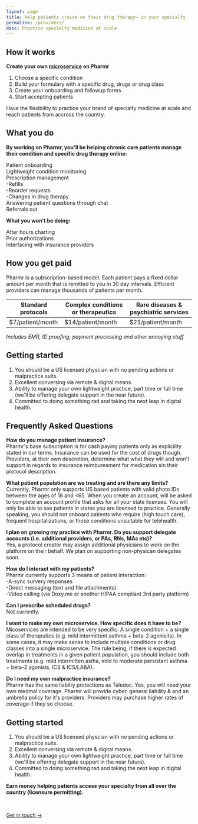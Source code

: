 ```yaml
---
layout: page
title: Help patients cruise on their drug therapy– in your specialty
permalink: /providers/
desc: Practice specialty medicine at scale
---
```

## How it works  

**Create your own [microservice](https://cranky-johnson-407f0c.netlify.app/cgrpmigraine.html) on Pharmr**  

1. Choose a specific condition  
2. Build your formulary with a specific drug, drugs or drug class  
3. Create your onboarding and followup forms
4. Start accepting patients  

Have the flexibility to practice your brand of specialty medicine at scale and reach patients from accross the country. 

## What you do

**By working on Pharmr, you'll be helping chronic care patients manage their condition and specific drug therapy online:**  

Patient onboarding  
Lightweight condition monitoring  
Prescription management  
  -Refills  
  -Reorder requests  
  -Changes in drug therapy  
Answering patient questions through chat  
Referrals out  

**What you won't be doing:**   

After hours charting  
Prior authorizations  
Interfacing with insurance providers  


## How you get paid  

Pharmr is a subscription-based model. Each patient pays a fixed dollar amount per month that is remitted to you in 30 day intervals. Efficient providers can manage thousands of patients per month. 

| Standard protocols | Complex conditions or therapeutics | Rare diseases & psychiatric services |
|--------------------|------------------------------------|--------------------------------------|
| $7/patient/month   | $14/patient/month                  | $21/patient/month                    |

*Includes EMR, ID proofing, payment processing and other annoying stuff*  


## Getting started   

1. You should be a US licensed physcian with no pending actions or malpractice suits.  
2. Excellent conversing via remote & digital means.  
3. Ability to manage your own lightweight practice, part time or full time (we'll be offering delegate support in the near future).  
4. Committed to doing something rad and taking the next leap in digital health.  


## Frequently Asked Questions   

**How do you manage patient insurance?**  
Pharmr's base subscription is for cash paying patients only as explicility stated in our terms. Insurance can be used for the cost of drugs though. Providers, at their own descretion, determine what what they will and won't support in regards to insurance reimburesment for medication sin their protocol description.  

**What patient population are we treating and are there any limits?**  
Currently, Pharmr only supports US based patients with valid photo IDs between the ages of 18 and <65. When you create an account, will be asked to complete an account profile that asks for all your state licenses. You will only be able to see patients in states you are licensed to practice. Generally speaking, you should not onboard patients who require (high touch care), frequent hospitalizations, or those conditions unsuitable for telehealth.  

**I plan on growing my practice with Pharmr. Do you support delegate accounts (i.e. additional providers, or PAs, RNs, MAs etc)?**  
Yes, a protocol creator may assign additional physicians to work on the platform on their behalf. We plan on supporting non-physican delegates soon.  

**How do I interact with my patients?**  
Pharmr currently supports 3 means of patient interaction:  
  -A-sync survery responses  
  -Direct messaging (text and file attachments)  
  -Video calling (via Doxy.me or another HIPAA compliant 3rd party platform)  
  
**Can I prescribe scheduled drugs?**  
Not currently.  

**I want to make my own microservice. How specific does it have to be?**  
Micoservices are intended to be very specific: A single condition + a single class of theraputics (e.g. mild intermittent asthma + beta-2 agonisits). In some cases, it may make sense to include multiple conditions or drug classes into a single microservice. The rule being, if there is expected overlap in treatments in a given patient population, you should include both treatments (e.g. mild intermitten astha, mild to moderate persistant asthma + beta-2 agonists, ICS & ICS/LABA).  

**Do I need my own malpractice insurance?**  
Pharmr has the same liabilty protections as Teledoc. Yes, you will need your own medmal coverage. Pharmr will provide cyber, general liability & and an umbrella policy for it's providers. Providers may purchase higher rates of coverage if they so choose.  

## Getting started   

1. You should be a US licensed physcian with no pending actions or malpractice suits.  
2. Excellent conversing via remote & digital means.  
3. Ability to manage your own lightweight practice, part time or full time (we'll be offering delegate support in the near future).  
4. Committed to doing something rad and taking the next leap in digital health.  

**Earn money helping patients access your specialty from all over the country (licensure permitting).**   

<br>
<p class="largetype">
  <a href="{{ '/getting-started.html' | relative_url }}">Get in touch →</a>
</p>
